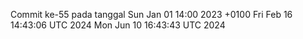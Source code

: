 Commit ke-55 pada tanggal Sun Jan 01 14:00 2023 +0100
Fri Feb 16 14:43:06 UTC 2024
Mon Jun 10 16:43:43 UTC 2024
